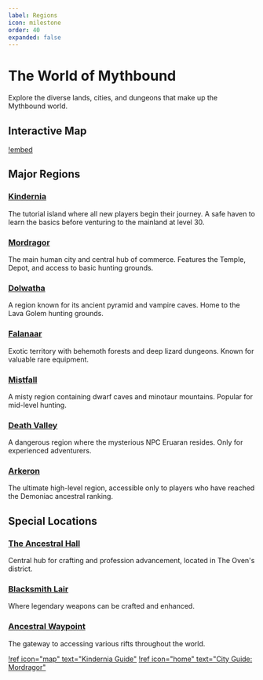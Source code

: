 ```yaml
---
label: Regions
icon: milestone
order: 40
expanded: false
---
```


# The World of Mythbound

Explore the diverse lands, cities, and dungeons that make up the Mythbound world.

## Interactive Map

[!embed](https://placeholder-for-interactive-map-url)

## Major Regions

### [Kindernia](kindernia.md)

The tutorial island where all new players begin their journey. A safe haven to learn the basics before venturing to the mainland at level 30.

### [Mordragor](mordragor.md)

The main human city and central hub of commerce. Features the Temple, Depot, and access to basic hunting grounds.

### [Dolwatha](dolwatha.md)

A region known for its ancient pyramid and vampire caves. Home to the Lava Golem hunting grounds.

### [Falanaar](falanaar.md)

Exotic territory with behemoth forests and deep lizard dungeons. Known for valuable rare equipment.

### [Mistfall](mistfall.md)

A misty region containing dwarf caves and minotaur mountains. Popular for mid-level hunting.

### [Death Valley](death-valley.md)

A dangerous region where the mysterious NPC Eruaran resides. Only for experienced adventurers.

### [Arkeron](arkeron.md)

The ultimate high-level region, accessible only to players who have reached the Demoniac ancestral ranking.

## Special Locations

### [The Ancestral Hall](ancestral-hall.md)

Central hub for crafting and profession advancement, located in The Oven's district.

### [Blacksmith Lair](blacksmith-lair.md)

Where legendary weapons can be crafted and enhanced.

### [Ancestral Waypoint](ancestral-waypoint.md)

The gateway to accessing various rifts throughout the world.

[!ref icon="map" text="Kindernia Guide"](kindernia.md)
[!ref icon="home" text="City Guide: Mordragor"](mordragor.md)
